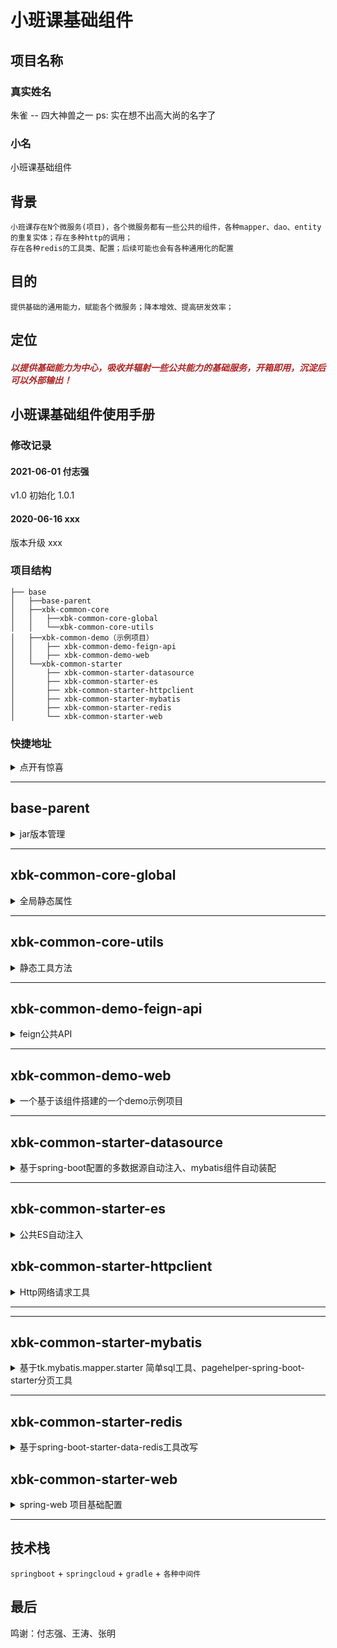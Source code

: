# 小班课基础组件 
## 项目名称
### 真实姓名 
朱雀 -- 四大神兽之一
ps:  实在想不出高大尚的名字了

### 小名
小班课基础组件

## 背景

    小班课存在N个微服务(项目)，各个微服务都有一些公共的组件，各种mapper、dao、entity的重复实体；存在多种http的调用；
    存在各种redis的工具类、配置；后续可能也会有各种通用化的配置

## 目的

    提供基础的通用能力，赋能各个微服务；降本增效、提高研发效率；

## 定位

<h5 style="color: firebrick">以提供基础能力为中心，吸收并辐射一些公共能力的基础服务，开箱即用，沉淀后可以外部输出！</h5>

## 小班课基础组件使用手册

### 修改记录

#### 2021-06-01 付志强

v1.0 初始化 1.0.1

#### 2020-06-16 xxx

版本升级 xxx

### 项目结构

```
├── base
│   ├──base-parent
│   ├──xbk-common-core
│   │   ├──xbk-common-core-global
│   │   └──xbk-common-core-utils
│   ├──xbk-common-demo（示例项目）
│   │   ├── xbk-common-demo-feign-api
│   │   ├── xbk-common-demo-web
│   └──xbk-common-starter
│       ├── xbk-common-starter-datasource
│       ├── xbk-common-starter-es
│       ├── xbk-common-starter-httpclient
│       ├── xbk-common-starter-mybatis
│       ├── xbk-common-starter-redis
│       └── xbk-common-starter-web
```

### 快捷地址

<details>
<summary>点开有惊喜</summary>

* [`xbk-base-parent`](#base-parent)
* [`xbk-common-core-global`](#xbk-common-core-global)
* [`xbk-common-core-utils`](#xbk-common-core-utils)
* [`xbk-common-demo-feign-api`](#xbk-common-demo-feign-api)
* [`xbk-common-demo-web`](#xbk-common-demo-web)
* [`xbk-common-starter-es`](#xbk-common-starter-es)
* [`xbk-common-starter-datasource`](#xbk-common-starter-datasource)
* [`xbk-common-starter-httpclient`](#xbk-common-starter-httpclient)
* [`xbk-common-starter-mybatis`](#xbk-common-starter-mybatis)
* [`xbk-common-starter-redis`](#xbk-common-starter-redis)
* [`xbk-common-starter-web`](#xbk-common-starter-web)

</details>

---

## base-parent

<details>
<summary>jar版本管理</summary>

### 描述

1. 定义了所有`jar`包版本信息、`gradle`常用的组件信息、`gradle`配置信息。
2. 所有的工具包的`parent`。
3. 统一的`gradle`版本管理，有效的避免不同`gradle`组件包版本冲突、不同`gradle`组件包版本不一致导致不必要包引用。

### 规约

1. 所有项目`build.gradle`都应继承`base-parent` (subprojects 中已经定义)。
2. 应当避免在业务项目模块中二次声明`gradle`组件版本信息。

### 使用示例

1. 在settings目录中增加对应模块的模块名称即可

```
include(':xbk-common-core')
include(':xbk-common-core:xbk-common-core-util')
include(':xbk-common-core:xbk-common-core-global')
project(':xbk-common-core:xbk-common-core-util').projectDir = file('../xbk-common-core/xbk-common-core-util')
project(':xbk-common-core:xbk-common-core-global').projectDir = file('../xbk-common-core/xbk-common-core-global')
project(':xbk-common-core').projectDir = file('../xbk-common-core')
```

</details>

---

## xbk-common-core-global

<details>
<summary>全局静态属性</summary>

### 描述

1. 定义了系统公共`Nacos`配置的`NameSpace`信息。
2. 定义了系统异常`BizException`。
3. 定义了系统交互所有已约定的`Head`信息。
4. 定义了`web`返回数据封装结果类型。

### 规约

1. 所有组件开发中使用的基础信息都应以此为准，不应该额外定义。

</details>

---

## xbk-common-core-utils

<details>
<summary>静态工具方法</summary>

### 描述

1. 提供一些常用de开发静态类
2. 提供一些常用的业务工具类

### 规约

1. 该模块中提供的方法必须都为静态方法。

### 使用示例

各种工具类吧，想用什么就往里面加吧，不过最主要的是不要重复引入一些想用技术的工具类，没必要；

</details>

---

## xbk-common-demo-feign-api

<details>
<summary>feign公共API</summary>

### 描述

1. 初步想法是提供所有的外部服务的feign接口，所有微服务都通过nacos注册，通过feign调用

### 规约

1. 该模块只是提供一个接口调用能力。

### 使用示例

暂时还没想好，有待讨论
</details>

---

## xbk-common-demo-web

<details>
<summary>一个基于该组件搭建的一个demo示例项目</summary>

### 描述

1. 单纯一个demo项目

### 规约

1. 暂时还没有写，有待讨论(主要是分层思路)

### 使用示例

暂时还没想好，有待讨论
</details>


---

## xbk-common-starter-datasource

<details>
<summary>基于spring-boot配置的多数据源自动注入、mybatis组件自动装配</summary>

### 现状

1. 目前小班课是单点数据源，没有多数据源的情况；多数据源的情况适用于之后的分库分表、读写分离的情况，所以目前先预留空间； 根据以往经验，这种需求还是存在的，所以先保留了
2. mybatis的话现阶段系统中有使用mybatis-plus的，也有自定义mapper.xml文件的；现阶段任务主要兼容这两种主流开发方式吧

### 描述 (当前版本的读写分离或者mybatis都不太完善，需要进一步优化)

1. `dataSource` 提供了基于`spring-boot`配置的多自动数据源注入(这个功能在数据迁移、读写分离等的的时候可能需要用到)、
   `mybatis`组件自动装配、`Druid`监控自动装配。
2. 依赖`com.alibaba.druid`：阿里的数据库连接工具。
3. 依赖`tk.mybatis.mapper-spring-boot-starter`：`mybatis`增强工具，如果引入该模块之后不使用`mybatis`自动装配可排除。
5. 自动集成`pagehelper`: `mybatis`分页组件。

### 使用 (数据源配置信息托管到nacos或者apollo等等)

1. 强烈建议排除`DataSource`自动注入。
    ```java
    @SpringBootApplication(exclude = DataSourceAutoConfiguration.class)
    ```
2. 单数据源使用：引用`Nacos`公共配置`XBK-MySql`，覆盖原有配置中`url`、`username`、`password`。
3. 多数据源使用：引用`Nacos`公共配置`XBK-Mysql`，覆盖原有配置中`url`、`username`、`password`即可注入`master`
   数据源，其他数据源配置为`datasource.dynamicDataSource.xx`，其中`xx`为数据源名称。 例如，配置`read`数据源。
    ```yml
    spring:
      datasource:
        dynamicDataSource:
          read:
            url: xx
            username: xxx
            password: xx
    ```
   在`Nacos`中默认提供了`read`/`write`两个扩展数据源配置--读写分离配置化。代码调用：
    ```java
    @DataSourceType("read")
    public List<Demo> selectFromReadDataSource(String name) {
        return demoMapper.customizeSqlSelectByName(name);
    }
    ```
   此处建议把数据源名称声明成静态常量，方便全局统一管理。

### 扩展

待优化，优先支持mybatis-plus组件的支持
</details>

---

## xbk-common-starter-es

<details>
<summary>公共ES自动注入</summary>

### 描述

1. 目前因为还没有到使用ES的阶段，所以这里只是预留空间
2. 提供了`Es`自动注入。

### 使用

1. 关联`Nacos`配置`XBK-ES`。
2. 引入必要的`ES`配置。`@EnableDataCenterEs`: 开启`DataCenteres`;`@EnableXbkEs`开启`XbkEs`。
    ```java
    @Configuration
    @EnableDataCenterEs
    @EnableXbkEs
    public class EsConfig {
    }
    ```
   由于`ES`连接在启动时候会检测连接情况，因此建议按需引入，及时排除不必要的引入。

### 扩展
---
</details>

## xbk-common-starter-httpclient

<details>
<summary>Http网络请求工具</summary>

### 描述 (基础信息配置化)

1. 提供了`http`请求工具。
2. 提供了`httpClient`、`okhttp`两种实现方式。
3. 提供了`feign`通信方式。

### 使用

1. 关联`Nacos`配置`XBK-HttpClient`。
2. 使用`RestTemplate`发送请求

```java
private final RestTemplate restTemplate;
//get 请求
        CommonResponse<String> commonResponse=restTemplate.getForObject("http://localhost:8080/demo/demo/testRedis",CommonResponse.class);
//post 请求
        DemoDTO demoDTO=new DemoDTO();
        demoDTO.setName("name");
        demoDTO.setNum(1);
        CommonResponse commonResponse=restTemplate.postForObject("http://localhost:8080/demo/demo",demoDTO,CommonResponse.class);

```

3. 使用静态工具发送请求

```java
//使用 httpClient 发送 get请求
HttpClientUtil.get();
//使用 okhttp 发送 get 请求
        OkHttpUtil.get();
```

### 扩展

1. 切换当前`Http`请求实现。

```xml
spring.http.rest-client.type = okHttp3 //默认
        spring.http.rest-client.type = httpClient //使用 httpClient
```

</details>

---

---

## xbk-common-starter-mybatis

<details>
<summary>基于tk.mybatis.mapper.starter 简单sql工具、pagehelper-spring-boot-starter分页工具</summary>

#### 描述

1. 提供基于`tk.mybatis.mapper.starter` 简单`sql`工具、`pagehelper-spring-boot-starter`分页工具。
2. 提供基于`com.baomidou:mybatis-plus-boot-starter:3.4.1`：`mybatis-plus`增强工具.
3. 建议配合`common-util-dataSource`一起使用，可以快速实现多数据源、持久层集成。
4. 该组件未提供`mybatis`相关的`bean`装配信息，可以自行定义。

#### 使用

该工具提供了两套工具，可以根据当前的业务需求自行选择。

+ 实体`Entity extend BaseEntityOnlyId`：工具只会自动处理`id`、`createTime`：创建时间、`lastModifyTime`：修改时间。
+ 实体`Entity extend BaseEntity`：工具会额外维护`isDel`: 数据状态。
+ **如果项目中只有逻辑删除，不做物理删除，请使用`BaseEntity`，提供了一套完整的 逻辑`CRUD`操作**

1. 定义`mybatis-mapper`扫描包路径
      ```java
      @Configuration
      @MapperScan(basePackages = {DataSourceCommon.MAPPER_PATH, DynamicMapperPackage.DYNAMIC_PACKAGE_PATH})
      public class DataSourceCommon {
          /**
           * 定义Mapper包路径
           */
          public static final String MAPPER_PATH = "xxx.mapper";
      }
      ---
      DynamicMapperPackage.DYNAMIC_PACKAGE_PATH 为 自定义扩展的 sql 工具，此处必须声明。
      ```
2. 声明`Entity`
      ```java
      @Data
      @EqualsAndHashCode(callSuper = true)
      @Table(name = "demo")
      public class Demo extends BaseEntity {
          /**
           * 测试 - 名称 当数据库字段与实体字段不一致时候
           */
          @Column(name = "demo_name")
          private String name;
    
          /**
           * 示例 - 字符 当数据库字段与实体字段一致
           */
          private Integer demoNum;
      }
      ```
3. 声明`Mapper`
      ```java
      @Repository
      public interface DemoMapper extends Mapper<Demo> {
      }
      ```
4. 声明`service`
      ```java
      public interface DemoService extends BaseDecoratorService<Demo> {
      }
      ```
5. 声明`serviceImpl`
      ```java
      @Service
      @RequiredArgsConstructor
      public class DemoServiceImpl extends BaseDecoratorServiceImpl<Demo> implements DemoService {
      }
      ```

至此，在注入`@Autowired DemoService demoService`，即可调用基础的`CRUD`方法。

#### 扩展

1. 自定义`mybatis` 相关配置：根据官方自动配置即可，需要在`@MapperScan`中额外声明`DynamicMapperPackage.DYNAMIC_PACKAGE_PATH`路径。**
   此处建议使用`tk.mybatis.spring.annotation.MapperScan`**

2. 自定义`sql`语句

+ 定义`SqlProvider`。

 ```java
   public class DemoSqlProvider {
    /**
     * 自定义sql 根据 `name` 模糊查询
     */
    public String customizeSqlSelectByName(@Param("name") final String name) {
        String table = SqlHelper.getDynamicTableName(Demo.class, Demo.class.getAnnotation(Table.class).name());
        String allColumns = SqlHelper.getAllColumns(Demo.class);
        return new SQL() {{
            SELECT(allColumns);
            FROM(table);
            WHERE("demo_name like CONCAT('%',#{name},'%')");
        }}.toString();
    }
}
 ```

+ 在`Mapper`声明方法。
   ```java
    @Repository
    public interface DemoMapper extends Mapper<Demo> {
        /**
         * 自定义sql 根据 `name` 模糊查询
         */
        @SelectProvider(type = DemoSqlProvider.class, method = "customizeSqlSelectByName")
        List<Demo> customizeSqlSelectByName(@Param("name") String name);
    }
    ```

3. 模糊查询语法支持和分页语法支持
    ```java
   WeekendSqls<Demo> demoWeekendSql = WeekendSqls.<Demo>custom()
           .andLike(Demo::getName, "%" + name + "%");
   Example example = Example.builder(Demo.class)
           .andWhere(demoWeekendSql)
           .build();
   PageInfo<Demo> pageInfo = PageHelper.startPage(pageNum, pageSize)
           .doSelectPageInfo(() -> demoService.selectByExample(example));
    ```
4. 使用`xml`文件 文件存放目录：`classpath:mybatis/mapper/*.xml`. 由于`Mapper`继承了`BaseMapper`,应避免与已存在方法重名。

</details>

---

## xbk-common-starter-redis

<details>
<summary>基于spring-boot-starter-data-redis工具改写</summary>

### 描述

+ 提供基于`spring-boot-starter-data-redis`工具，实现了`key`服务隔离、环境隔离。
+ 提供基于`reids`实现的分布式锁（当然，用起来太费劲）。
+ 后续提供基于`redisson`实现的分布式锁。

### 使用

1. 关联`Nacos`配置`XBK-Redis`。
2. 配置`key`隔离前缀，优先匹配`spring.redis.prefix`，如果不存在，会使用`application-name`，如果依旧不存在会使用**unknown**。
      ```yml
      spring:
        redis:
          prefix: prefix
        application:
          name: serverName
       ```
3. 使用redis 锁。
     ```java
     @Autowired private DistributedLock distributedLock;
    
     final String lockKey = "lockKey";
     distributedLock.lock(lockKey);
     .....
     distributedLock.releaseLock(lockKey);
     ```
   **加锁、释放锁必须在同一线程中进行，否则会释放锁失败**

### 扩展

1. 使用不带前缀的`RedisTemplate`。
      ```java
      @Autowired @Qualifier(Common.REDIS_TEMPLATE_WITHOUT_PREFIX_NAME)
      private RedisTemplate redisTemplate;
      ```

</details>

## xbk-common-starter-web

<details>
<summary>spring-web 项目基础配置</summary>

### 描述

1. 提供全局统一返回结果集封装。
2. 提供全局异常处理机制。
3. 提供全局`json`序列化配置。
5. 提供日志打印配置。
6. 自动注入了两个任务线程池。
7. 提供全局参数校验配置。

+ **该包在各个项目组中应该在项目初始化时就定义所有信息，不建议该包进行扩展配置。**

### 使用

1. 关联`Nacos`基础配置`XBK-BASE`
2. `controller`正常返回的`objct`会被额外封装
    ```json
    {
        "code" : 200,
        "message" : "操作成功",
        "data" : {},
        "error_code" : 200,
        "error_message" : ""
    }
    ```
3. `controller`调用`void`方法
    ```java
    return SuccessResponse.defaultSuccessResponse();
    ```
4. 业务异常处理
   ```java
   throw new BizException(100101, "业务异常");
   ```

### 扩展

1. 自定义异常处理。异常处理提供了两个扩展`bean`：`ExceptionResolver`异常信息接受器，该`bean`可以注册多个，捕获异常后会根据`order`排序依次调用所有`bean`
   的处理方法。`ExceptionResultHandler` 异常结果处理器，该`bean`只可以注册一个，在所有`ExceptionResolver`处理完成之后调用该`bean`方法。系统现在默认提供：
    + `DefaultExceptionResultHandler`：默认异常结果处理，**该`bean`不建议覆盖**。
    + `DefaultBizExceptionResolver`：业务异常接收器。
    + `DefaultRuntimeExceptionResolver`：系统异常接收器。 自定义异常接收器：
      ```java
      @Configuration
      @Slf4j
      public class ExceptionLog implements ExceptionResolver {
          @Override
          public void resolve(HttpServletRequest request, Exception exception) {
            String prefix = exception instanceof BizException ? "【业务异常】" : "【系统异常】";
            log.error(prefix + ExceptionUtils.getStackTrace(exception));
          }
      
          @Override
          public boolean canResolve(HttpServletRequest request, Exception exception, HttpStatus httpStatus) {
              return exception instanceof BizException || exception instanceof RuntimeException;
          }
      }
      ```
2. 扩展异常处理器，如果系统提供的异常处理规则不满足 当前项目时候可以扩展处理，也可以通过扩展`ExceptionAdviceAutoConfiguration`来达到相同的效果。
     ```java
     @Configuration
     @Order(Ordered.HIGHEST_PRECEDENCE + 101)
     public class ExceptionAdviceConfiguration extends ExceptionAdviceAutoConfiguration {
   
         @ExceptionHandler({HttpRequestMethodNotSupportedException.class, NoHandlerFoundException.class})
         @Override
         public Result notFoundHandler(HttpServletRequest request, Exception exception) {
             return ResultSuccess.defaultResultSuccess();
         }
     }
    ``` 
3. 扩展参数解析器，如果当前项目中集成了其他的`web`项目，例如`swagger`，统一的增强结果封装也会封装这类的请求接口从而导致`web`组件失效，此时可以通过扩展参数解析来解决。
      ```java
      @RestControllerAdvice
      public class ResponseAdviceConfiguration extends AbstractResponseAdviceTemplate {
    
          //定义需要 返回结果需要被封装的 包路径 建议直接返回`controller`路径
          private static final List<String> SUPPORT_PATH = Lists.newArrayList("com.xx.controller");
    
          @Override
          public List<String> supportPath() {
              return SUPPORT_PATH;
          }
      }
      如果如上依旧不能满足需求，可以考虑重写 supports 方法
      ```

</details>

------

## 技术栈

`springboot` + `springcloud` + `gradle` + `各种中间件`

## 最后

鸣谢：付志强、王涛、张明


